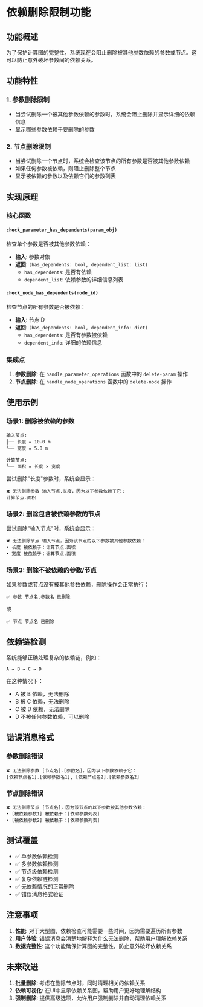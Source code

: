# 依赖删除限制功能

## 功能概述

为了保护计算图的完整性，系统现在会阻止删除被其他参数依赖的参数或节点。这可以防止意外破坏参数间的依赖关系。

## 功能特性

### 1. 参数删除限制
- 当尝试删除一个被其他参数依赖的参数时，系统会阻止删除并显示详细的依赖信息
- 显示哪些参数依赖于要删除的参数

### 2. 节点删除限制  
- 当尝试删除一个节点时，系统会检查该节点的所有参数是否被其他参数依赖
- 如果任何参数被依赖，则阻止删除整个节点
- 显示被依赖的参数以及依赖它们的参数列表

## 实现原理

### 核心函数

#### `check_parameter_has_dependents(param_obj)`
检查单个参数是否被其他参数依赖：
- **输入**: 参数对象
- **返回**: `(has_dependents: bool, dependent_list: list)`
  - `has_dependents`: 是否有依赖
  - `dependent_list`: 依赖参数的详细信息列表

#### `check_node_has_dependents(node_id)`  
检查节点的所有参数是否被依赖：
- **输入**: 节点ID
- **返回**: `(has_dependents: bool, dependent_info: dict)`
  - `has_dependents`: 是否有参数被依赖
  - `dependent_info`: 详细的依赖信息

### 集成点

1. **参数删除**: 在 `handle_parameter_operations` 函数中的 `delete-param` 操作
2. **节点删除**: 在 `handle_node_operations` 函数中的 `delete-node` 操作

## 使用示例

### 场景1: 删除被依赖的参数
```
输入节点:
├── 长度 = 10.0 m
└── 宽度 = 5.0 m

计算节点:  
└── 面积 = 长度 × 宽度
```

尝试删除"长度"参数时，系统会显示：
```
❌ 无法删除参数 输入节点.长度，因为以下参数依赖于它：
计算节点.面积
```

### 场景2: 删除包含被依赖参数的节点
尝试删除"输入节点"时，系统会显示：
```
❌ 无法删除节点 输入节点，因为该节点的以下参数被其他参数依赖：
• 长度 被依赖于：计算节点.面积
• 宽度 被依赖于：计算节点.面积
```

### 场景3: 删除不被依赖的参数/节点
如果参数或节点没有被其他参数依赖，删除操作会正常执行：
```
✅ 参数 节点名.参数名 已删除
```
或
```
✅ 节点 节点名 已删除
```

## 依赖链检测

系统能够正确处理复杂的依赖链，例如：
```
A → B → C → D
```

在这种情况下：
- A 被 B 依赖，无法删除
- B 被 C 依赖，无法删除  
- C 被 D 依赖，无法删除
- D 不被任何参数依赖，可以删除

## 错误消息格式

### 参数删除错误
```
❌ 无法删除参数 [节点名].[参数名]，因为以下参数依赖于它：
[依赖节点名1].[依赖参数名1], [依赖节点名2].[依赖参数名2]
```

### 节点删除错误
```
❌ 无法删除节点 [节点名]，因为该节点的以下参数被其他参数依赖：
• [被依赖参数1] 被依赖于：[依赖参数列表]
• [被依赖参数2] 被依赖于：[依赖参数列表]
```

## 测试覆盖

- ✅ 单参数依赖检测
- ✅ 多参数依赖检测  
- ✅ 节点级依赖检测
- ✅ 复杂依赖链检测
- ✅ 无依赖情况的正常删除
- ✅ 错误消息格式验证

## 注意事项

1. **性能**: 对于大型图，依赖检查可能需要一些时间，因为需要遍历所有参数
2. **用户体验**: 错误消息会清楚地解释为什么无法删除，帮助用户理解依赖关系
3. **数据完整性**: 这个功能确保计算图的完整性，防止意外破坏依赖关系

## 未来改进

1. **批量删除**: 考虑在删除节点时，同时清理相关的依赖关系
2. **依赖可视化**: 在UI中显示依赖关系图，帮助用户更好地理解结构
3. **强制删除**: 提供高级选项，允许用户强制删除并自动清理依赖关系 